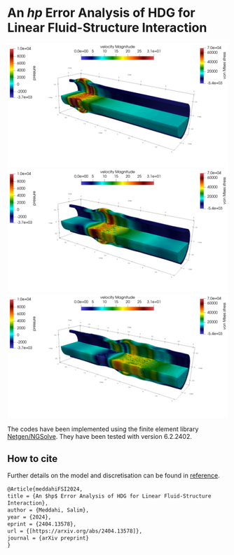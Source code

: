 # An $hp$ Error Analysis of HDG for Linear Fluid-Structure Interaction

![](https://github.com/capnemo40/HDGforrFSI/blob/main/tube4.png)
![](https://github.com/capnemo40/HDGforrFSI/blob/main/tube8.png)
![](https://github.com/capnemo40/HDGforrFSI/blob/main/tube12.png)


The codes have been implemented using the finite element library [Netgen/NGSolve](https://ngsolve.org).
They have been tested with version 6.2.2402.

## How to cite
Further details on the model and discretisation can be found in  [reference](https://arxiv.org/abs/2404.13578).

```
@Article{meddahiFSI2024,
title = {An $hp$ Error Analysis of HDG for Linear Fluid-Structure Interaction}, 
author = {Meddahi, Salim},
year = {2024},
eprint = {2404.13578},
url = {[https://arxiv.org/abs/2404.13578]},
journal = {arXiv preprint}
}
```
